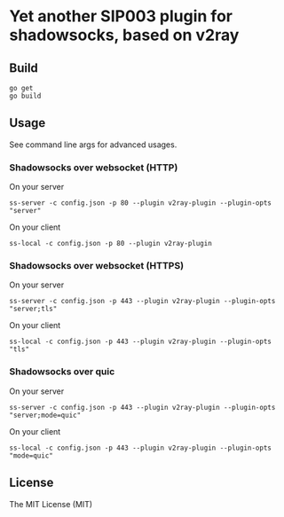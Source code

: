 # Yet another SIP003 plugin for shadowsocks, based on v2ray

## Build

```
go get
go build
```

## Usage

See command line args for advanced usages.

### Shadowsocks over websocket (HTTP)

On your server

```
ss-server -c config.json -p 80 --plugin v2ray-plugin --plugin-opts "server"
```

On your client

```
ss-local -c config.json -p 80 --plugin v2ray-plugin
```

### Shadowsocks over websocket (HTTPS)

On your server

```
ss-server -c config.json -p 443 --plugin v2ray-plugin --plugin-opts "server;tls"
```

On your client

```
ss-local -c config.json -p 443 --plugin v2ray-plugin --plugin-opts "tls"
```

### Shadowsocks over quic

On your server

```
ss-server -c config.json -p 443 --plugin v2ray-plugin --plugin-opts "server;mode=quic"
```

On your client

```
ss-local -c config.json -p 443 --plugin v2ray-plugin --plugin-opts "mode=quic"
```

## License

The MIT License (MIT)
